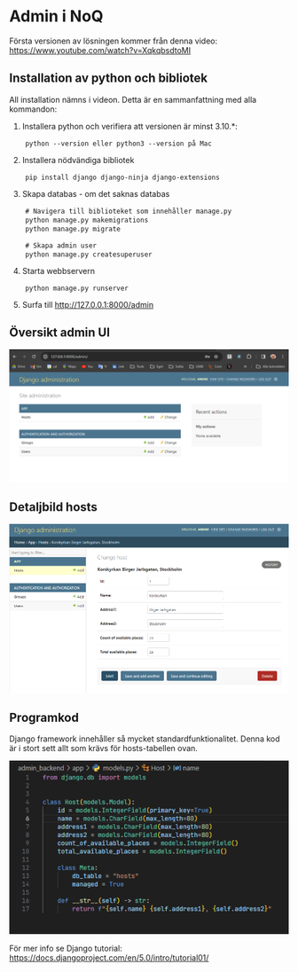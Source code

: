 # Admin i NoQ
Första versionen av lösningen kommer från denna video: https://www.youtube.com/watch?v=XqkqbsdtoMI

## Installation av python och bibliotek
All installation nämns i videon. Detta är en sammanfattning med alla kommandon:

1. Installera python och verifiera att versionen är minst 3.10.*:
```
    python --version eller python3 --version på Mac
```    

2. Installera nödvändiga bibliotek
```
    pip install django django-ninja django-extensions
```
3. Skapa databas - om det saknas databas
```
    # Navigera till biblioteket som innehåller manage.py
    python manage.py makemigrations
    python manage.py migrate
```
```
    # Skapa admin user
    python manage.py createsuperuser
```
4. Starta webbservern 
```
    python manage.py runserver
```
5. Surfa till http://127.0.0.1:8000/admin 

## Översikt admin UI
![Alt text](docs/admin.png)
## Detaljbild hosts
![Alt text](docs/hosts.png)

## Programkod
Django framework innehåller så mycket standardfunktionalitet. Denna kod är i stort sett allt som krävs för hosts-tabellen ovan.

![Alt text](docs/programkod.png)

För mer info se Django tutorial: https://docs.djangoproject.com/en/5.0/intro/tutorial01/